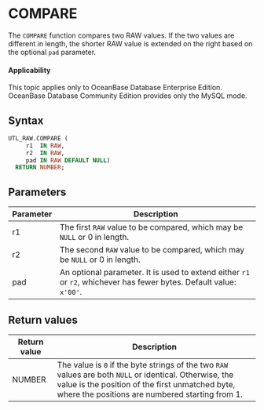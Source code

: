 # COMPARE

The `COMPARE` function compares two RAW values. If the two values are different in length, the shorter RAW value is extended on the right based on the optional `pad` parameter.

<main id="notice" >
    <h4>Applicability</h4>
    <p>This topic applies only to OceanBase Database Enterprise Edition. OceanBase Database Community Edition provides only the MySQL mode. </p>
  </main>

## Syntax


```sql
UTL_RAW.COMPARE (
     r1  IN RAW,
     r2  IN RAW,
     pad IN RAW DEFAULT NULL)
  RETURN NUMBER;
```



## Parameters

| **Parameter** | **Description** |
|--------|-------------------------------------------------|
| r1 | The first `RAW` value to be compared, which may be `NULL` or 0 in length.  |
| r2 | The second `RAW` value to be compared, which may be `NULL` or 0 in length.  |
| pad | An optional parameter. It is used to extend either `r1` or `r2`, whichever has fewer bytes. Default value: `x'00'`.  |


## Return values


| **Return value** | **Description** |
|---------|------------------------------------------------------------|
| NUMBER | The value is `0` if the byte strings of the two `RAW` values are both `NULL` or identical. Otherwise, the value is the position of the first unmatched byte, where the positions are numbered starting from 1. |



